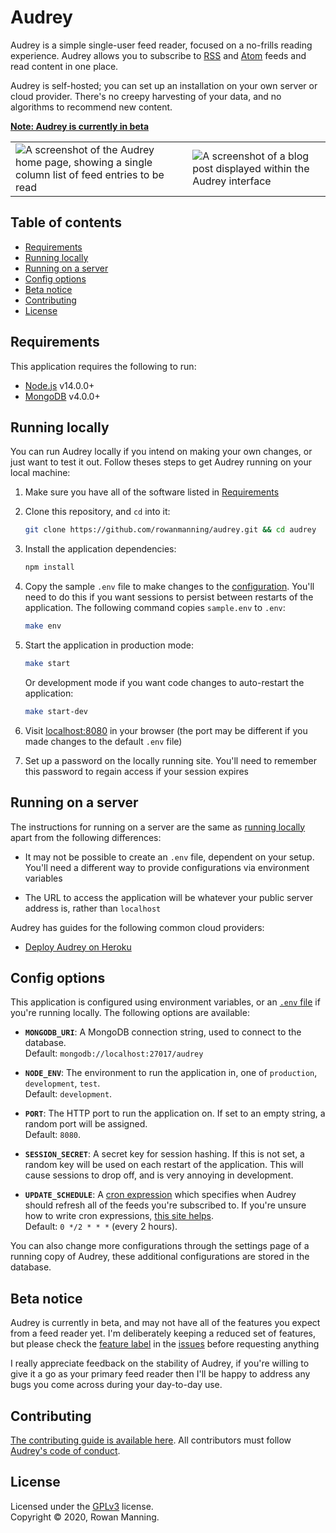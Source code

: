 
# Audrey

Audrey is a simple single-user feed reader, focused on a no-frills reading experience. Audrey allows you to subscribe to [RSS](https://en.wikipedia.org/wiki/RSS) and [Atom](https://en.wikipedia.org/wiki/Atom_(Web_standard)) feeds and read content in one place.

Audrey is self-hosted; you can set up an installation on your own server or cloud provider. There's no creepy harvesting of your data, and no algorithms to recommend new content.

**[Note: Audrey is currently in beta](#beta-notice)**

<table>
  <tbody>
    <tr>
      <td>
        <img src="https://user-images.githubusercontent.com/138944/100798817-0d315e80-341c-11eb-8d68-e8a6862425ad.png" alt="A screenshot of the Audrey home page, showing a single column list of feed entries to be read" />
      </td>
      <td>
        <img src="https://user-images.githubusercontent.com/138944/100799120-7d3fe480-341c-11eb-9093-e8cc0bcf27ad.png" alt="A screenshot of a blog post displayed within the Audrey interface" />
      </td>
    </tr>
  </tbody>
</table>


## Table of contents

  * [Requirements](#requirements)
  * [Running locally](#running-locally)
  * [Running on a server](#running-on-a-server)
  * [Config options](#config-options)
  * [Beta notice](#beta-notice)
  * [Contributing](#contributing)
  * [License](#license)


## Requirements

This application requires the following to run:

  * [Node.js](https://nodejs.org/) v14.0.0+
  * [MongoDB](https://www.mongodb.com/) v4.0.0+


## Running locally

You can run Audrey locally if you intend on making your own changes, or just want to test it out. Follow theses steps to get Audrey running on your local machine:

  1. Make sure you have all of the software listed in [Requirements](#requirements)

  2. Clone this repository, and `cd` into it:

        ```sh
        git clone https://github.com/rowanmanning/audrey.git && cd audrey
        ```

  3. Install the application dependencies:

        ```sh
        npm install
        ```

  4. Copy the sample `.env` file to make changes to the [configuration](#config-options). You'll need to do this if you want sessions to persist between restarts of the application. The following command copies `sample.env` to `.env`:

        ```sh
        make env
        ```

  5. Start the application in production mode:

        ```sh
        make start
        ```

        Or development mode if you want code changes to auto-restart the application:

        ```sh
        make start-dev
        ```

  6. Visit [localhost:8080](http://localhost:8080/) in your browser (the port may be different if you made changes to the default `.env` file)

  7. Set up a password on the locally running site. You'll need to remember this password to regain access if your session expires


## Running on a server

The instructions for running on a server are the same as [running locally](#running-locally) apart from the following differences:

  * It may not be possible to create an `.env` file, dependent on your setup. You'll need a different way to provide configurations via environment variables

  * The URL to access the application will be whatever your public server address is, rather than `localhost`

Audrey has guides for the following common cloud providers:

  * [Deploy Audrey on Heroku](docs/guide/heroku.md)


## Config options

This application is configured using environment variables, or an [`.env` file](https://github.com/motdotla/dotenv) if you're running locally. The following options are available:

  - **`MONGODB_URI`**: A MongoDB connection string, used to connect to the database.<br/>
    Default: `mongodb://localhost:27017/audrey`

  - **`NODE_ENV`**: The environment to run the application in, one of `production`, `development`, `test`.<br/>
    Default: `development`.

  - **`PORT`**: The HTTP port to run the application on. If set to an empty string, a random port will be assigned.<br/>
    Default: `8080`.

  - **`SESSION_SECRET`**: A secret key for session hashing. If this is not set, a random key will be used on each restart of the application. This will cause sessions to drop off, and is very annoying in development.

  - **`UPDATE_SCHEDULE`**: A [cron expression](https://en.wikipedia.org/wiki/Cron#Overview) which specifies when Audrey should refresh all of the feeds you're subscribed to. If you're unsure how to write cron expressions, [this site helps](https://crontab.guru/).<br/>
    Default: `0 */2 * * *` (every 2 hours).

You can also change more configurations through the settings page of a running copy of Audrey, these additional configurations are stored in the database.


## Beta notice

Audrey is currently in beta, and may not have all of the features you expect from a feed reader yet. I'm deliberately keeping a reduced set of features, but please check the [feature label](https://github.com/rowanmanning/audrey/issues?q=is%3Aissue+label%3Afeature) in the [issues](https://github.com/rowanmanning/audrey/issues) before requesting anything

I really appreciate feedback on the stability of Audrey, if you're willing to give it a go as your primary feed reader then I'll be happy to address any bugs you come across during your day-to-day use.


## Contributing

[The contributing guide is available here](docs/contributing.md). All contributors must follow [Audrey's code of conduct](docs/code_of_conduct.md).


## License

Licensed under the [GPLv3](LICENSE.md) license.<br/>
Copyright &copy; 2020, Rowan Manning.
